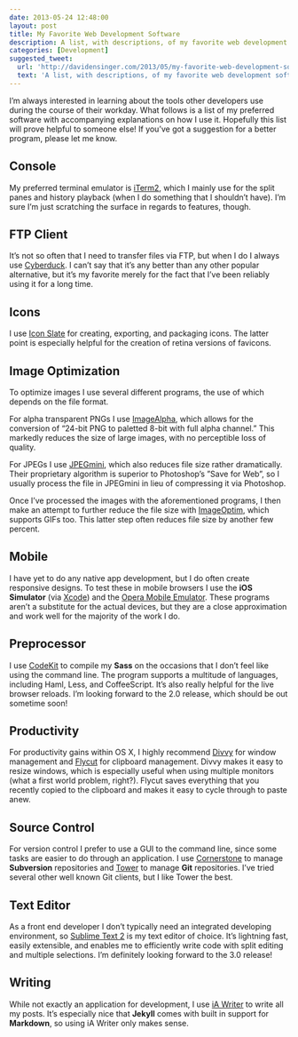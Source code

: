 ```yaml
---
date: 2013-05-24 12:48:00
layout: post
title: My Favorite Web Development Software
description: A list, with descriptions, of my favorite web development software.
categories: [Development]
suggested_tweet:
  url: 'http://davidensinger.com/2013/05/my-favorite-web-development-software/'
  text: 'A list, with descriptions, of my favorite web development software by @DavidEnsinger'
---
```


I’m always interested in learning about the tools other developers use during the course of their workday. What follows is a list of my preferred software with accompanying explanations on how I use it. Hopefully this list will prove helpful to someone else! If you’ve got a suggestion for a better program, please let me know.

## Console
My preferred terminal emulator is [iTerm2](http://www.iterm2.com/), which I mainly use for the split panes and history playback (when I do something that I shouldn’t have). I’m sure I’m just scratching the surface in regards to features, though.

## FTP Client
It’s not so often that I need to transfer files via FTP, but when I do I always use [Cyberduck](http://cyberduck.ch/). I can’t say that it’s any better than any other popular alternative, but it’s my favorite merely for the fact that I’ve been reliably using it for a long time.

## Icons
I use [Icon Slate](http://www.kodlian.com/apps/icon-slate) for creating, exporting, and packaging icons. The latter point is especially helpful for the creation of retina versions of favicons.

## Image Optimization
To optimize images I use several different programs, the use of which depends on the file format.

For alpha transparent PNGs I use [ImageAlpha](http://pngmini.com/), which allows for the conversion of “24-bit PNG to paletted 8-bit with full alpha channel.” This markedly reduces the size of large images, with no perceptible loss of quality.

For JPEGs I use [JPEGmini](http://jpegmini.com/), which also reduces file size rather dramatically. Their proprietary algorithm is superior to Photoshop’s ”Save for Web”, so I usually process the file in JPEGmini in lieu of compressing it via Photoshop.

Once I’ve processed the images with the aforementioned programs, I then make an attempt to further reduce the file size with [ImageOptim](http://imageoptim.com/), which supports GIFs too. This latter step often reduces file size by another few percent.

## Mobile
I have yet to do any native app development, but I do often create responsive designs. To test these in mobile browsers I use the **iOS Simulator** (via [Xcode](https://developer.apple.com/xcode/)) and the [Opera Mobile Emulator](http://www.opera.com/developer/mobile-emulator). These programs aren’t a substitute for the actual devices, but they are a close approximation and work well for the majority of the work I do.

## Preprocessor
I use [CodeKit](http://incident57.com/codekit/) to compile my **Sass** on the occasions that I don’t feel like using the command line. The program supports a multitude of languages, including Haml, Less, and CoffeeScript. It’s also really helpful for the live browser reloads. I’m looking forward to the 2.0 release, which should be out sometime soon!

## Productivity
For productivity gains within OS X, I highly recommend [Divvy](http://mizage.com/divvy/) for window management and
[Flycut](https://itunes.apple.com/us/app/flycut-clipboard-manager/id442160987?mt=12) for clipboard management. Divvy makes it easy to resize windows, which is especially useful when using multiple monitors (what a first world problem, right?). Flycut saves everything that you recently copied to the clipboard and makes it easy to cycle through to paste anew.

## Source Control
For version control I prefer to use a GUI to the command line, since some tasks are easier to do through an application. I use [Cornerstone](http://www.zennaware.com/cornerstone/) to manage **Subversion** repositories and [Tower](http://www.git-tower.com/) to manage **Git** repositories. I’ve tried several other well known Git clients, but I like Tower the best.

## Text Editor
As a front end developer I don’t typically need an integrated developing environment, so [Sublime Text 2](http://www.sublimetext.com/2) is my text editor of choice. It’s lightning fast, easily extensible, and enables me to efficiently write code with split editing and multiple selections. I’m definitely looking forward to the 3.0 release!

## Writing
While not exactly an application for development, I use [iA Writer](http://www.iawriter.com/mac/) to write all my posts. It’s especially nice that **Jekyll** comes with built in support for **Markdown**, so using iA Writer only makes sense.
